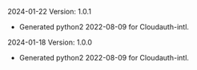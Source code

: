 2024-01-22 Version: 1.0.1
- Generated python2 2022-08-09 for Cloudauth-intl.

2024-01-18 Version: 1.0.0
- Generated python2 2022-08-09 for Cloudauth-intl.

